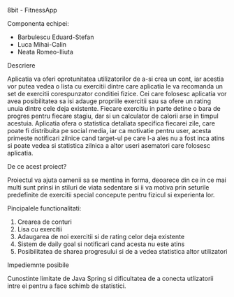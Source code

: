 8bit - FitnessApp

Componenta echipei:
- Barbulescu Eduard-Stefan
- Luca Mihai-Calin
- Neata Romeo-Iliuta

Descriere

Aplicatia va oferi oprotunitatea utilizatorilor de a-si crea un cont, iar acestia vor putea vedea o lista cu exercitii dintre care aplicatia le va recomanda un set de exercitii corespunzator conditiei fizice. Cei care folosesc aplicatia vor avea posibilitatea sa isi adauge propriile exercitii sau sa ofere un rating unuia dintre cele deja existente. Fiecare exercitiu in parte detine o bara de progres pentru fiecare stagiu, dar si un calculator de calorii arse in timpul acestuia. Aplicatia ofera o statistica detaliata specifica fiecarei zile, care poate fi distribuita pe social media, iar ca motivatie pentru user, acesta primeste notificari zilnice cand target-ul pe care l-a ales nu a fost inca atins si poate vedea si statistica zilnica a altor useri asematori care folosesc aplicatia.

De ce acest proiect?

Proiectul va ajuta oamenii sa se mentina in forma, deoarece din ce in ce mai multi sunt prinsi in stiluri de viata sedentare si ii va motiva prin seturile predefinite de exercitii special concepute pentru fizicul si experienta lor.

Pincipalele functionalitati:

1) Crearea de conturi
2) Lisa cu exercitii
3) Adaugarea de noi exercitii si de rating celor deja existente
4) Sistem de daily goal si notificari cand acesta nu este atins
5) Posibilitatea de sharea progresului si de a vedea statistica altor utilizatori

Impediemnte posibile

Cunostinte limitate de Java Spring si dificultatea de a conecta utlizatorii intre ei pentru a face schimb de statistici.
